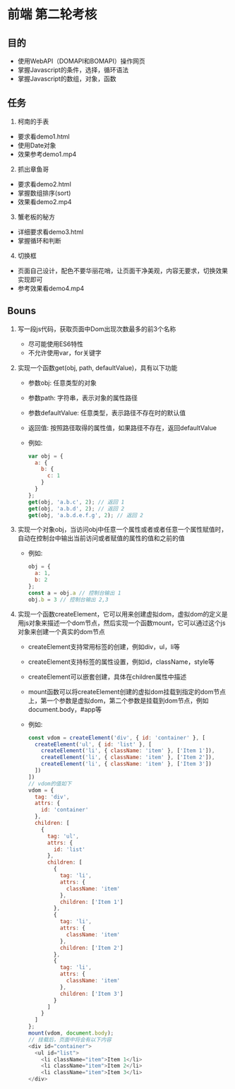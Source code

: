 # 前端 第二轮考核

## 目的

- 使用WebAPI（DOMAPI和BOMAPI）操作网页
- 掌握Javascript的条件，选择，循环语法
- 掌握Javascript的数组，对象，函数

## 任务

1. 柯南的手表

  - 要求看demo1.html
  - 使用Date对象
  - 效果参考demo1.mp4

2. 抓出章鱼哥

  - 要求看demo2.html
  - 掌握数组排序(sort)
  - 效果看demo2.mp4

3. 蟹老板的秘方

  - 详细要求看demo3.html
  - 掌握循环和判断

4. 切换框

  - 页面自己设计，配色不要华丽花哨，让页面干净美观，内容无要求，切换效果实现即可
  - 参考效果看demo4.mp4

## Bouns

1. 写一段js代码，获取页面中Dom出现次数最多的前3个名称

    - 尽可能使用ES6特性
    - 不允许使用var，for关键字

2. 实现一个函数get(obj, path, defaultValue)，具有以下功能

    - 参数obj: 任意类型的对象

    - 参数path: 字符串，表示对象的属性路径

    - 参数defaultValue: 任意类型，表示路径不存在时的默认值

    - 返回值: 按照路径取得的属性值，如果路径不存在，返回defaultValue

    - 例如:

        ```javascript
        var obj = {
          a: {
            b: {
              c: 1
            }
          }
        };
        get(obj, 'a.b.c', 2); // 返回 1
        get(obj, 'a.b.d', 2); // 返回 2
        get(obj, 'a.b.d.e.f.g', 2); // 返回 2
        ```

3. 实现一个对象obj，当访问obj中任意一个属性或者或者任意一个属性赋值时，自动在控制台中输出当前访问或者赋值的属性的值和之前的值

    - 例如:

        ```javascript
        obj = {
          a: 1,
          b: 2
        };
        const a = obj.a // 控制台输出 1
        obj.b = 3 // 控制台输出 2,3
        ```

4. 实现一个函数createElement，它可以用来创建虚拟dom，虚拟dom的定义是用js对象来描述一个dom节点，然后实现一个函数mount，它可以通过这个js对象来创建一个真实的dom节点

    - createElement支持常用标签的创建，例如div，ul，li等

    - createElement支持标签的属性设置，例如id，className，style等

    - createElement可以嵌套创建，具体在children属性中描述

    - mount函数可以将createElement创建的虚拟dom挂载到指定的dom节点上，第一个参数是虚拟dom，第二个参数是挂载到dom节点，例如document.body，#app等

    - 例如:

        ```javascript
        const vdom = createElement('div', { id: 'container' }, [
          createElement('ul', { id: 'list' }, [
            createElement('li', { className: 'item' }, ['Item 1']),
            createElement('li', { className: 'item' }, ['Item 2']),
            createElement('li', { className: 'item' }, ['Item 3'])
          ])
        ])
        // vdom的值如下
        vdom = {
          tag: 'div',
          attrs: {
            id: 'container'
          },
          children: [
            {
              tag: 'ul',
              attrs: {
                id: 'list'
              },
              children: [
                {
                  tag: 'li',
                  attrs: {
                    className: 'item'
                  },
                  children: ['Item 1']
                },
                {
                  tag: 'li',
                  attrs: {
                    className: 'item'
                  },
                  children: ['Item 2']
                },
                {
                  tag: 'li',
                  attrs: {
                    className: 'item'
                  },
                  children: ['Item 3']
                }
              ]
            }
          ]
        };
        mount(vdom, document.body);
        // 挂载后，页面中将会有以下内容
        <div id="container">
          <ul id="list">
            <li className="item">Item 1</li>
            <li className="item">Item 2</li>
            <li className="item">Item 3</li>
        </div>
        ```